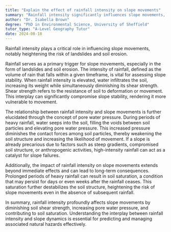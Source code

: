 ```yaml
---
title: "Explain the effect of rainfall intensity on slope movements"
summary: "Rainfall intensity significantly influences slope movements, often increasing the likelihood of landslides and soil erosion."
author: "Dr. Isabella Brown"
degree: "PhD in Environmental Science, University of Sheffield"
tutor_type: "A-Level Geography Tutor"
date: 2024-08-18
---
```


Rainfall intensity plays a critical role in influencing slope movements, notably heightening the risk of landslides and soil erosion.

Rainfall serves as a primary trigger for slope movements, especially in the form of landslides and soil erosion. The intensity of rainfall, defined as the volume of rain that falls within a given timeframe, is vital for assessing slope stability. When rainfall intensity is elevated, water infiltrates the soil, increasing its weight while simultaneously diminishing its shear strength. Shear strength refers to the resistance of soil to deformation or movement. This interplay can significantly compromise slope stability, rendering it more vulnerable to movement.

The relationship between rainfall intensity and slope movements is further elucidated through the concept of pore water pressure. During periods of heavy rainfall, water seeps into the soil, filling the voids between soil particles and elevating pore water pressure. This increased pressure diminishes the contact forces among soil particles, thereby weakening the soil structure and increasing the likelihood of movement. If a slope is already precarious due to factors such as steep gradients, compromised soil structure, or anthropogenic activities, high-intensity rainfall can act as a catalyst for slope failures.

Additionally, the impact of rainfall intensity on slope movements extends beyond immediate effects and can lead to long-term consequences. Prolonged periods of heavy rainfall can result in soil saturation, a condition that may persist for days or even weeks after the rainfall ceases. This saturation further destabilizes the soil structure, heightening the risk of slope movements even in the absence of subsequent rainfall.

In summary, rainfall intensity profoundly affects slope movements by diminishing soil shear strength, increasing pore water pressure, and contributing to soil saturation. Understanding the interplay between rainfall intensity and slope dynamics is essential for predicting and managing associated natural hazards effectively.
    